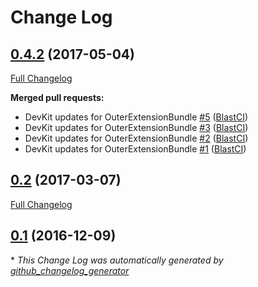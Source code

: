 # Change Log

## [0.4.2](https://github.com/blast-project/OuterExtensionBundle/tree/0.4.2) (2017-05-04)
[Full Changelog](https://github.com/blast-project/OuterExtensionBundle/compare/0.2...0.4.2)

**Merged pull requests:**

- DevKit updates for OuterExtensionBundle [\#5](https://github.com/blast-project/OuterExtensionBundle/pull/5) ([BlastCI](https://github.com/BlastCI))
- DevKit updates for OuterExtensionBundle [\#3](https://github.com/blast-project/OuterExtensionBundle/pull/3) ([BlastCI](https://github.com/BlastCI))
- DevKit updates for OuterExtensionBundle [\#2](https://github.com/blast-project/OuterExtensionBundle/pull/2) ([BlastCI](https://github.com/BlastCI))
- DevKit updates for OuterExtensionBundle [\#1](https://github.com/blast-project/OuterExtensionBundle/pull/1) ([BlastCI](https://github.com/BlastCI))

## [0.2](https://github.com/blast-project/OuterExtensionBundle/tree/0.2) (2017-03-07)
[Full Changelog](https://github.com/blast-project/OuterExtensionBundle/compare/0.1...0.2)

## [0.1](https://github.com/blast-project/OuterExtensionBundle/tree/0.1) (2016-12-09)


\* *This Change Log was automatically generated by [github_changelog_generator](https://github.com/skywinder/Github-Changelog-Generator)*